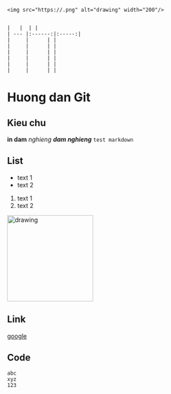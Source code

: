     <img src="https://.png" alt="drawing" width="200"/>


    |   |  | |
    | --- |:------:|:-----:|
    |     |      | |
    |     |      | |
    |     |      | |
    |     |      | |
    |     |      | |
    |     |      | |
    
    
  
# Huong dan Git
## Kieu chu
**in dam**
_nghieng_
**_dam nghieng_**
`test markdown`

## List
- text 1
- text 2
1. text 1
2. text 2

<img src="https://upload.wikimedia.org/wikipedia/commons/thumb/9/9b/RAID_0.svg/800px-RAID_0.svg.png" alt="drawing" width="200"/>

## Link
[google](google.com)

## Code
```
abc
xyz
123
```
